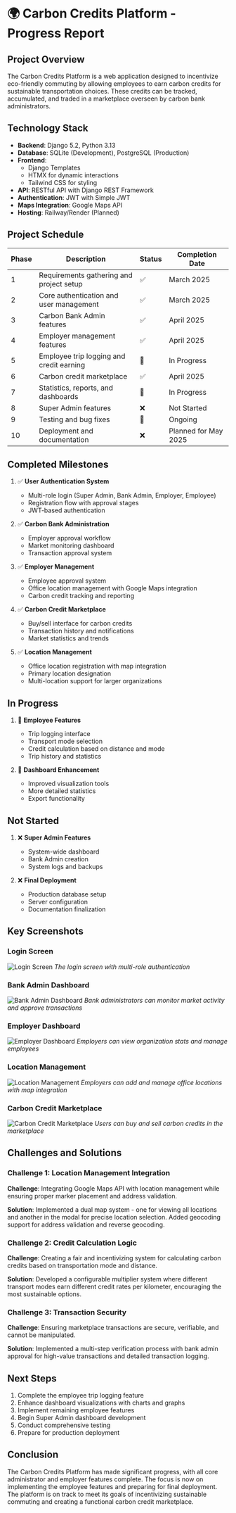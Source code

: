 # 🌍 Carbon Credits Platform - Progress Report

## Project Overview
The Carbon Credits Platform is a web application designed to incentivize eco-friendly commuting by allowing employees to earn carbon credits for sustainable transportation choices. These credits can be tracked, accumulated, and traded in a marketplace overseen by carbon bank administrators.

## Technology Stack
- **Backend**: Django 5.2, Python 3.13
- **Database**: SQLite (Development), PostgreSQL (Production)
- **Frontend**: 
  - Django Templates
  - HTMX for dynamic interactions
  - Tailwind CSS for styling
- **API**: RESTful API with Django REST Framework
- **Authentication**: JWT with Simple JWT
- **Maps Integration**: Google Maps API
- **Hosting**: Railway/Render (Planned)

## Project Schedule
| Phase | Description | Status | Completion Date |
|-------|-------------|--------|-----------------|
| 1 | Requirements gathering and project setup | ✅ | March 2025 |
| 2 | Core authentication and user management | ✅ | March 2025 |
| 3 | Carbon Bank Admin features | ✅ | April 2025 |
| 4 | Employer management features | ✅ | April 2025 |
| 5 | Employee trip logging and credit earning | 🔄 | In Progress |
| 6 | Carbon credit marketplace | ✅ | April 2025 |
| 7 | Statistics, reports, and dashboards | 🔄 | In Progress |
| 8 | Super Admin features | ❌ | Not Started |
| 9 | Testing and bug fixes | 🔄 | Ongoing |
| 10 | Deployment and documentation | ❌ | Planned for May 2025 |

## Completed Milestones
1. ✅ **User Authentication System**
   - Multi-role login (Super Admin, Bank Admin, Employer, Employee)
   - Registration flow with approval stages
   - JWT-based authentication

2. ✅ **Carbon Bank Administration**
   - Employer approval workflow
   - Market monitoring dashboard
   - Transaction approval system

3. ✅ **Employer Management**
   - Employee approval system
   - Office location management with Google Maps integration
   - Carbon credit tracking and reporting

4. ✅ **Carbon Credit Marketplace**
   - Buy/sell interface for carbon credits
   - Transaction history and notifications
   - Market statistics and trends

5. ✅ **Location Management**
   - Office location registration with map integration
   - Primary location designation
   - Multi-location support for larger organizations

## In Progress
1. 🔄 **Employee Features**
   - Trip logging interface
   - Transport mode selection
   - Credit calculation based on distance and mode
   - Trip history and statistics

2. 🔄 **Dashboard Enhancement**
   - Improved visualization tools
   - More detailed statistics
   - Export functionality

## Not Started
1. ❌ **Super Admin Features**
   - System-wide dashboard
   - Bank Admin creation
   - System logs and backups

2. ❌ **Final Deployment**
   - Production database setup
   - Server configuration
   - Documentation finalization

## Key Screenshots

### Login Screen
![Login Screen](https://via.placeholder.com/800x450.png?text=Login+Screen)
*The login screen with multi-role authentication*

### Bank Admin Dashboard
![Bank Admin Dashboard](https://via.placeholder.com/800x450.png?text=Bank+Admin+Dashboard)
*Bank administrators can monitor market activity and approve transactions*

### Employer Dashboard
![Employer Dashboard](https://via.placeholder.com/800x450.png?text=Employer+Dashboard)
*Employers can view organization stats and manage employees*

### Location Management
![Location Management](https://via.placeholder.com/800x450.png?text=Location+Management)
*Employers can add and manage office locations with map integration*

### Carbon Credit Marketplace
![Carbon Credit Marketplace](https://via.placeholder.com/800x450.png?text=Carbon+Credit+Marketplace)
*Users can buy and sell carbon credits in the marketplace*

## Challenges and Solutions

### Challenge 1: Location Management Integration
**Challenge**: Integrating Google Maps API with location management while ensuring proper marker placement and address validation.

**Solution**: Implemented a dual map system - one for viewing all locations and another in the modal for precise location selection. Added geocoding support for address validation and reverse geocoding.

### Challenge 2: Credit Calculation Logic
**Challenge**: Creating a fair and incentivizing system for calculating carbon credits based on transportation mode and distance.

**Solution**: Developed a configurable multiplier system where different transport modes earn different credit rates per kilometer, encouraging the most sustainable options.

### Challenge 3: Transaction Security
**Challenge**: Ensuring marketplace transactions are secure, verifiable, and cannot be manipulated.

**Solution**: Implemented a multi-step verification process with bank admin approval for high-value transactions and detailed transaction logging.

## Next Steps
1. Complete the employee trip logging feature
2. Enhance dashboard visualizations with charts and graphs
3. Implement remaining employee features
4. Begin Super Admin dashboard development
5. Conduct comprehensive testing
6. Prepare for production deployment

## Conclusion
The Carbon Credits Platform has made significant progress, with all core administrator and employer features complete. The focus is now on implementing the employee features and preparing for final deployment. The platform is on track to meet its goals of incentivizing sustainable commuting and creating a functional carbon credit marketplace. 